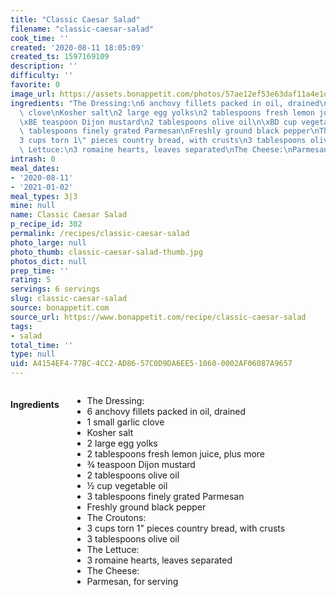 ```yaml
---
title: "Classic Caesar Salad"
filename: "classic-caesar-salad"
cook_time: ''
created: '2020-08-11 18:05:09'
created_ts: 1597169109
description: ''
difficulty: ''
favorite: 0
image_url: https://assets.bonappetit.com/photos/57ae12ef53e63daf11a4e1d6/16:9/w_1880,c_limit/BA-best-classic-caeser-salad.jpg
ingredients: "The Dressing:\n6 anchovy fillets packed in oil, drained\n1 small garlic\
  \ clove\nKosher salt\n2 large egg yolks\n2 tablespoons fresh lemon juice, plus more\n\
  \xBE teaspoon Dijon mustard\n2 tablespoons olive oil\n\xBD cup vegetable oil\n3\
  \ tablespoons finely grated Parmesan\nFreshly ground black pepper\nThe Croutons:\n\
  3 cups torn 1\" pieces country bread, with crusts\n3 tablespoons olive oil\nThe\
  \ Lettuce:\n3 romaine hearts, leaves separated\nThe Cheese:\nParmesan, for serving"
intrash: 0
meal_dates:
- '2020-08-11'
- '2021-01-02'
meal_types: 3|3
mine: null
name: Classic Caesar Salad
p_recipe_id: 302
permalink: /recipes/classic-caesar-salad
photo_large: null
photo_thumb: classic-caesar-salad-thumb.jpg
photos_dict: null
prep_time: ''
rating: 5
servings: 6 servings
slug: classic-caesar-salad
source: bonappetit.com
source_url: https://www.bonappetit.com/recipe/classic-caesar-salad
tags:
- salad
total_time: ''
type: null
uid: A4154EF4-77BC-4CC2-AD86-57C0D9DA6EE5-1060-0002AF06087A9657
---
```

<div class="large-8 medium-7 columns" id="writeup">	</div><!-- #writeup -->
</div><!-- #row-one -->
<div class="row" id="row-two">	<div class="medium-4 small-5 columns" id="ingredients"><h4>Ingredients</h4><div class="box box-ingredients content"><ul>
<li>The Dressing:</li>
<li>6 anchovy fillets packed in oil, drained</li>
<li>1 small garlic clove</li>
<li>Kosher salt</li>
<li>2 large egg yolks</li>
<li>2 tablespoons fresh lemon juice, plus more</li>
<li>¾ teaspoon Dijon mustard</li>
<li>2 tablespoons olive oil</li>
<li>½ cup vegetable oil</li>
<li>3 tablespoons finely grated Parmesan</li>
<li>Freshly ground black pepper</li>
<li>The Croutons:</li>
<li>3 cups torn 1&quot; pieces country bread, with crusts</li>
<li>3 tablespoons olive oil</li>
<li>The Lettuce:</li>
<li>3 romaine hearts, leaves separated</li>
<li>The Cheese:</li>
<li>Parmesan, for serving</li>
</ul>
</div>	</div>	<div class="medium-6 small-7 columns" id="directions">	</div>